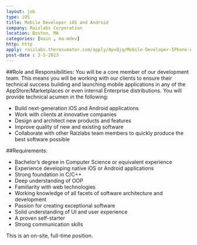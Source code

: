 ```yaml
---
layout: job
type: iOS
title: Mobile Developer iOS and Android
company: Raizlabs Corporation
location: Boston, MA
categories: [main , ma-mdev]
http: http
apply: raizlabs.theresumator.com/apply/ApvQjq/Mobile-Developer-IPhone-And-Android.html
post-date : 3-5-2013
---
```


##Role and Responsibilities:
You will be a core member of our development team. This means you will be working with our clients to ensure their technical success building and launching mobile applications in any of the AppStore/Marketplaces or even internal Enterprise distributions. You will provide technical acumen in the following:

* Build next-generation iOS and Android applications
* Work with clients at innovative companies
* Design and architect new products and features
* Improve quality of new and existing software
* Collaborate with other Raizlabs team members to quickly produce the best software possible

##Requirements:
* Bachelor’s degree in Computer Science or equivalent experience
* Experience developing native iOS or Android applications
* Strong foundation in C/C++
* Deep understanding of OOP
* Familiarity with web technologies
* Working knowledge of all facets of software architecture and development
* Passion for creating exceptional software
* Solid understanding of UI and user experience
* A proven self-starter
* Strong communication skills

This is an on-site, full-time position.